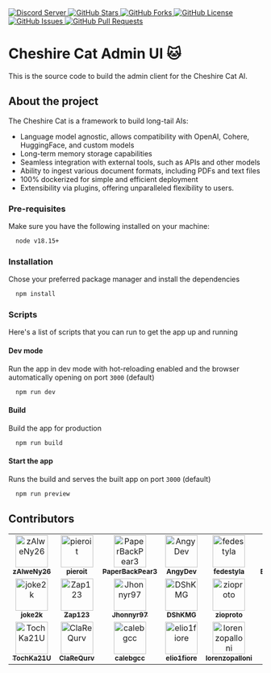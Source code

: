 <a href="https://discord.gg/bHX5sNFCYU">
  <img alt="Discord Server" src="https://img.shields.io/discord/1092359754917089350?logo=discord&style=flat-square">
</a>
<a href="https://github.com/cheshire-cat-ai/admin-vue/stargazers">
  <img alt="GitHub Stars" src="https://img.shields.io/github/stars/cheshire-cat-ai/admin-vue?logo=github&style=flat-square">
</a>
<a href="https://github.com/cheshire-cat-ai/admin-vue/forks">
  <img alt="GitHub Forks" src="https://img.shields.io/github/forks/cheshire-cat-ai/admin-vue?logo=github&style=flat-square">
</a>
<a href="https://github.com/cheshire-cat-ai/admin-vue/blob/main/LICENSE">
  <img alt="GitHub License" src="https://img.shields.io/github/license/cheshire-cat-ai/admin-vue?logo=github&style=flat-square">
</a>
<a href="https://github.com/cheshire-cat-ai/admin-vue/issues">
  <img alt="GitHub Issues" src="https://img.shields.io/github/issues/cheshire-cat-ai/admin-vue?logo=github&style=flat-square">
</a>
<a href="https://github.com/cheshire-cat-ai/admin-vue/pulls">
  <img alt="GitHub Pull Requests" src="https://img.shields.io/github/issues-pr/cheshire-cat-ai/admin-vue?logo=github&style=flat-square">
</a>

# Cheshire Cat Admin UI 🐱

This is the source code to build the admin client for the Cheshire Cat AI.

## About the project

The Cheshire Cat is a framework to build long-tail AIs:

- Language model agnostic, allows compatibility with OpenAI, Cohere, HuggingFace, and custom models
- Long-term memory storage capabilities
- Seamless integration with external tools, such as APIs and other models
- Ability to ingest various document formats, including PDFs and text files
- 100% dockerized for simple and efficient deployment
- Extensibility via plugins, offering unparalleled flexibility to users.

### Pre-requisites

Make sure you have the following installed on your machine:

```bash
  node v18.15+
```

### Installation

Chose your preferred package manager and install the dependencies

```bash
  npm install
```

### Scripts

Here's a list of scripts that you can run to get the app up and running

#### Dev mode

Run the app in dev mode with hot-reloading enabled and the browser automatically opening on port `3000` (default)

```bash
  npm run dev
```

#### Build

Build the app for production

```bash
  npm run build
```

#### Start the app

Runs the build and serves the built app on port `3000` (default)

```bash
  npm run preview
```

## Contributors

<!-- readme: contributors,antonioru/- -start -->
<table>
<tr>
    <td align="center">
        <a href="https://github.com/zAlweNy26">
            <img src="https://avatars.githubusercontent.com/u/41266342?v=4" width="64;" alt="zAlweNy26"/>
            <br />
            <sub><b>zAlweNy26</b></sub>
        </a>
    </td>
    <td align="center">
        <a href="https://github.com/pieroit">
            <img src="https://avatars.githubusercontent.com/u/6328377?v=4" width="64;" alt="pieroit"/>
            <br />
            <sub><b>pieroit</b></sub>
        </a>
    </td>
    <td align="center">
        <a href="https://github.com/PaperBackPear3">
            <img src="https://avatars.githubusercontent.com/u/44753919?v=4" width="64;" alt="PaperBackPear3"/>
            <br />
            <sub><b>PaperBackPear3</b></sub>
        </a>
    </td>
    <td align="center">
        <a href="https://github.com/AngyDev">
            <img src="https://avatars.githubusercontent.com/u/44018650?v=4" width="64;" alt="AngyDev"/>
            <br />
            <sub><b>AngyDev</b></sub>
        </a>
    </td>
    <td align="center">
        <a href="https://github.com/fedestyla">
            <img src="https://avatars.githubusercontent.com/u/6248817?v=4" width="64;" alt="fedestyla"/>
            <br />
            <sub><b>fedestyla</b></sub>
        </a>
    </td>
    <td align="center">
        <a href="https://github.com/EugenioPetulla">
            <img src="https://avatars.githubusercontent.com/u/3589467?v=4" width="64;" alt="EugenioPetulla"/>
            <br />
            <sub><b>EugenioPetulla</b></sub>
        </a>
    </td></tr>
<tr>
    <td align="center">
        <a href="https://github.com/joke2k">
            <img src="https://avatars.githubusercontent.com/u/359076?v=4" width="64;" alt="joke2k"/>
            <br />
            <sub><b>joke2k</b></sub>
        </a>
    </td>
    <td align="center">
        <a href="https://github.com/Zap123">
            <img src="https://avatars.githubusercontent.com/u/1328102?v=4" width="64;" alt="Zap123"/>
            <br />
            <sub><b>Zap123</b></sub>
        </a>
    </td>
    <td align="center">
        <a href="https://github.com/Jhonnyr97">
            <img src="https://avatars.githubusercontent.com/u/42291959?v=4" width="64;" alt="Jhonnyr97"/>
            <br />
            <sub><b>Jhonnyr97</b></sub>
        </a>
    </td>
    <td align="center">
        <a href="https://github.com/DShKMG">
            <img src="https://avatars.githubusercontent.com/u/73855386?v=4" width="64;" alt="DShKMG"/>
            <br />
            <sub><b>DShKMG</b></sub>
        </a>
    </td>
    <td align="center">
        <a href="https://github.com/zioproto">
            <img src="https://avatars.githubusercontent.com/u/789701?v=4" width="64;" alt="zioproto"/>
            <br />
            <sub><b>zioproto</b></sub>
        </a>
    </td>
    <td align="center">
        <a href="https://github.com/Steve707-AE">
            <img src="https://avatars.githubusercontent.com/u/72551650?v=4" width="64;" alt="Steve707-AE"/>
            <br />
            <sub><b>Steve707-AE</b></sub>
        </a>
    </td></tr>
<tr>
    <td align="center">
        <a href="https://github.com/TochKa21U">
            <img src="https://avatars.githubusercontent.com/u/132001957?v=4" width="64;" alt="TochKa21U"/>
            <br />
            <sub><b>TochKa21U</b></sub>
        </a>
    </td>
    <td align="center">
        <a href="https://github.com/ClaReQurv">
            <img src="https://avatars.githubusercontent.com/u/114885071?v=4" width="64;" alt="ClaReQurv"/>
            <br />
            <sub><b>ClaReQurv</b></sub>
        </a>
    </td>
    <td align="center">
        <a href="https://github.com/calebgcc">
            <img src="https://avatars.githubusercontent.com/u/49289653?v=4" width="64;" alt="calebgcc"/>
            <br />
            <sub><b>calebgcc</b></sub>
        </a>
    </td>
    <td align="center">
        <a href="https://github.com/elio1fiore">
            <img src="https://avatars.githubusercontent.com/u/54111358?v=4" width="64;" alt="elio1fiore"/>
            <br />
            <sub><b>elio1fiore</b></sub>
        </a>
    </td>
    <td align="center">
        <a href="https://github.com/lorenzopalloni">
            <img src="https://avatars.githubusercontent.com/u/43707531?v=4" width="64;" alt="lorenzopalloni"/>
            <br />
            <sub><b>lorenzopalloni</b></sub>
        </a>
    </td>
    <td align="center">
        <a href="https://github.com/salvog7">
            <img src="https://avatars.githubusercontent.com/u/126958773?v=4" width="64;" alt="salvog7"/>
            <br />
            <sub><b>salvog7</b></sub>
        </a>
    </td></tr>
</table>
<!-- readme: contributors,antonioru/- -end -->
